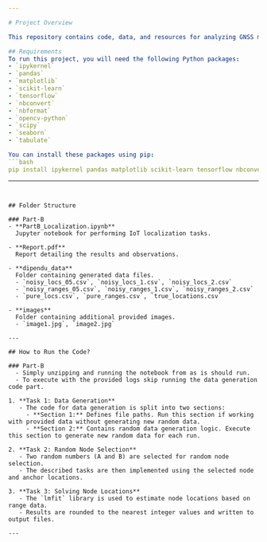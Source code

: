 ```yaml
---

# Project Overview

This repository contains code, data, and resources for analyzing GNSS measurements and performing localization tasks. The folder structure after unzipping the provided zip file is as follows:

## Requirements
To run this project, you will need the following Python packages:
- `ipykernel`
- `pandas`
- `matplotlib`
- `scikit-learn`
- `tensorflow`
- `nbconvert`
- `nbformat`
- `opencv-python`
- `scipy`
- `seaborn`
- `tabulate`

You can install these packages using pip:
```bash
pip install ipykernel pandas matplotlib scikit-learn tensorflow nbconvert nbformat opencv-python scipy seaborn tabulate
```

---
```


## Folder Structure

### Part-B
- **PartB_Localization.ipynb**  
  Jupyter notebook for performing IoT localization tasks.

- **Report.pdf**  
  Report detailing the results and observations.

- **dipendu_data**  
  Folder containing generated data files.
  - `noisy_locs_05.csv`, `noisy_locs_1.csv`, `noisy_locs_2.csv`  
  - `noisy_ranges_05.csv`, `noisy_ranges_1.csv`, `noisy_ranges_2.csv`  
  - `pure_locs.csv`, `pure_ranges.csv`, `true_locations.csv`

- **images**  
  Folder containing additional provided images.
  - `image1.jpg`, `image2.jpg`

---

## How to Run the Code?

### Part-B
  - Simply unzipping and running the notebook from as is should run.
  - To execute with the provided logs skip running the data generation code part.
  
1. **Task 1: Data Generation**  
   - The code for data generation is split into two sections:
     - **Section 1:** Defines file paths. Run this section if working with provided data without generating new random data.
     - **Section 2:** Contains random data generation logic. Execute this section to generate new random data for each run.

2. **Task 2: Random Node Selection**  
   - Two random numbers (A and B) are selected for random node selection.  
   - The described tasks are then implemented using the selected node and anchor locations.

3. **Task 3: Solving Node Locations**  
   - The `lmfit` library is used to estimate node locations based on range data.  
   - Results are rounded to the nearest integer values and written to output files.
   
---